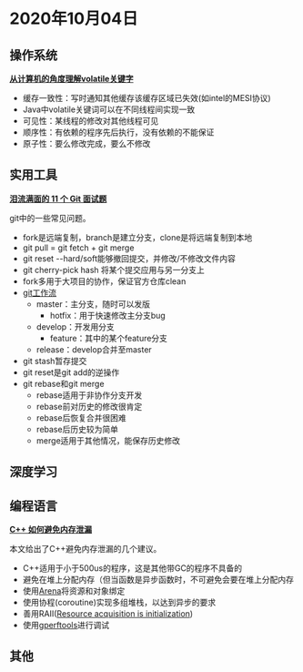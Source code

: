 # 2020年10月04日

## 操作系统

[**从计算机的角度理解volatile关键字**](https://mp.weixin.qq.com/s?__biz=MzIxMzk3Mjg5MQ==&mid=2247484213&idx=1&sn=6f814965d4e37a1a13378497b6c042de&chksm=97afe1c1a0d868d78d8906378a2e1f886d4a1a1281c9ca2c9ed337ed62ba5c9f7b91a7b09887#rd)

* 缓存一致性：写时通知其他缓存该缓存区域已失效(如intel的MESI协议)
* Java中volatile关键词可以在不同线程间实现一致
* 可见性：某线程的修改对其他线程可见
* 顺序性：有依赖的程序先后执行，没有依赖的不能保证
* 原子性：要么修改完成，要么不修改

## 实用工具

[**泪流满面的 11 个 Git 面试题**](https://mp.weixin.qq.com/s?__biz=MjM5MzA0OTkwMA==&mid=2651198094&idx=1&sn=e95f8634dd8addf11c0c30a806d5a79d&chksm=bd6e4ecd8a19c7dbfacaf65516336f64495a72d8f01cd8490668f1cb055f84e7c13e5a6a4f06#rd)

git中的一些常见问题。

* fork是远端复制，branch是建立分支，clone是将远端复制到本地
* git pull = git fetch + git merge
* git reset --hard/soft能够撤回提交，并修改/不修改文件内容
* git cherry-pick hash 将某个提交应用与另一分支上
* fork多用于大项目的协作，保证官方仓库clean
* [git工作流](https://mmbiz.qpic.cn/mmbiz_png/KovAgJ2aWyYe6DoiblBoHbR1yDj9OqbOpiabhhOnnOtBCUD1eJGpzbck6oNkZXD5hTyJc9zhqpox6sYBLn1Tiaafg/640?wx_fmt=png&tp=webp&wxfrom=5&wx_lazy=1&wx_co=1)
  * master：主分支，随时可以发版
    * hotfix：用于快速修改主分支bug
  * develop：开发用分支
    * feature：其中的某个feature分支
  * release：develop合并至master
* git stash暂存提交
* git reset是git add的逆操作
* git rebase和git merge
  * rebase适用于非协作分支开发
  * rebase前对历史的修改很肯定
  * rebase后恢复合并很困难
  * rebase后历史较为简单
  * merge适用于其他情况，能保存历史修改

## 深度学习

## 编程语言

[**C++ 如何避免内存泄漏**](https://zhuanlan.zhihu.com/p/51898119)

本文给出了C++避免内存泄漏的几个建议。

* C++适用于小于500us的程序，这是其他带GC的程序不具备的
* 避免在堆上分配内存（但当函数是异步函数时，不可避免会要在堆上分配内存
* 使用[Arena](https://github.com/google/leveldb/blob/master/util/arena.h)将资源和对象绑定
* 使用协程(coroutine)实现多组堆栈，以达到异步的要求
* 善用RAII([Resource acquisition is initialization](https://en.wikipedia.org/wiki/Resource_acquisition_is_initialization))
* 使用[gperftools](https://github.com/gperftools/gperftools)进行调试


## 其他
